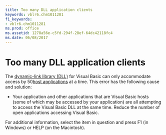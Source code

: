 ```yaml
---
title: Too many DLL application clients
keywords: vblr6.chm1011281
f1_keywords:
- vblr6.chm1011281
ms.prod: office
ms.assetid: 1278a56e-c5fd-294f-28ef-64dc42118fc4
ms.date: 06/08/2017
---
```



# Too many DLL application clients

The [dynamic-link library (DLL)](vbe-glossary.md) for Visual Basic can only accommodate access by 50[host applications](vbe-glossary.md) at a time. This error has the following cause and solution:



- Your application and other applications that are Visual Basic hosts (some of which may be accessed by your application) are all attempting to access the Visual Basic DLL at the same time. Reduce the number of open applications accessing Visual Basic.
    

For additional information, select the item in question and press F1 (in Windows) or HELP (on the Macintosh).

